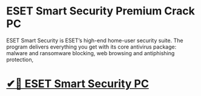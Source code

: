 # ESET Smart Security Premium Crack PC

ESET Smart Security is ESET’s high-end home-user security suite. The program delivers everything you get with its core antivirus package: malware and ransomware blocking, web browsing and antiphishing protection,

# [✔🎉 ESET Smart Security PC](https://tinyurl.com/yu8a3nwm)
